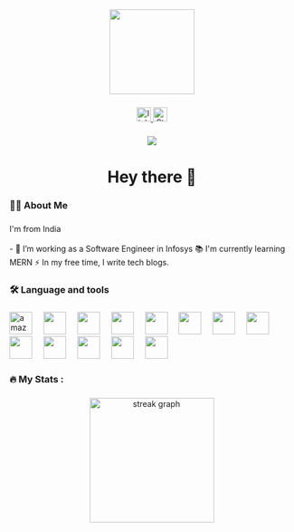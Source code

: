 <div align="center">
  <img height="150" src="https://camo.githubusercontent.com/62da68eb62b1e5f175f7d1f0191dd89a653d7908feb22d37d4a0ab07365d6791/68747470733a2f2f6d656469612e67697068792e636f6d2f6d656469612f4d3967624264396e6244724f5475314d71782f67697068792e676966"  />
</div>

###

<div align="center">
  <a href="https://www.linkedin.com/in/himanshu-singh-5430021b7/"><img src="https://img.shields.io/static/v1?message=LinkedIn&logo=linkedin&label=&color=0077B5&logoColor=white&labelColor=&style=for-the-badge" height="25" alt="linkedin logo" /> </a>
  <a href="https://medium.com/@himanshu.developer01"><img alt="Static Badge" src="https://img.shields.io/badge/medium-blogs" height="25">  </a>

</div>

###

<div align="center">
  <img src="https://visitor-badge.laobi.icu/badge?page_id=maurodesouza.maurodesouza&"  />
</div>

###

# <h1 align="center"> Hey there 👋</h1>

###

<h3 align="left">👩‍💻  About Me </h3>

###

<p align="left"> I'm from India <br><br>- 🔭 I’m working as a Software Engineer in Infosys 📚 I'm currently learning MERN ⚡ In my free time, I write tech blogs.</p>

###

<h3 align="left">🛠 Language and tools</h3>

###

<div align="left" link rel="stylesheet" href="https://cdn.jsdelivr.net/gh/devicons/devicon@v2.15.1/devicon.min.css">
  <img src="https://cdn.jsdelivr.net/gh/devicons/devicon/icons/amazonwebservices/amazonwebservices-original.svg" height="40" alt="amazonwebservices logo"  />
  <img width="12" />
  <img src="https://cdn.jsdelivr.net/gh/devicons/devicon/icons/python/python-original.svg" height="40" />
  <img width="12" />
  <img src="https://cdn.jsdelivr.net/gh/devicons/devicon/icons/vim/vim-original.svg" height="40" />
  <img width="12" />
  <img src="https://cdn.jsdelivr.net/gh/devicons/devicon/icons/vscode/vscode-original.svg" height="40" />
  <img width="12" />
  <img src="src="https://cdn.jsdelivr.net/gh/devicons/devicon/icons/unix/unix-original.svg"" height="40" />
  <img width="12" />
  <img src="https://cdn.jsdelivr.net/gh/devicons/devicon/icons/tailwindcss/tailwindcss-original-wordmark.svg"" height="40" />
  <img width="12" />
  <img src="https://cdn.jsdelivr.net/gh/devicons/devicon/icons/salesforce/salesforce-original.svg" height="40" />
  <img width="12" />
  <img src="https://cdn.jsdelivr.net/gh/devicons/devicon/icons/react/react-original.svg" height="40" />
  <img width="12" />
  <img src="https://cdn.jsdelivr.net/gh/devicons/devicon/icons/mysql/mysql-original.svg" height="40" />
  <img width="12" />
  <img src="https://cdn.jsdelivr.net/gh/devicons/devicon/icons/linux/linux-original.svg" height="40" />
  <img width="12" />
  <img src="https://cdn.jsdelivr.net/gh/devicons/devicon/icons/git/git-original.svg" height="40" />
  <img width="12" />
  <img src="https://cdn.jsdelivr.net/gh/devicons/devicon/icons/java/java-original.svg" height="40" />
  <img width="12" />
  <img src="https://cdn.jsdelivr.net/gh/devicons/devicon/icons/flask/flask-original.svg" height="40" />
  <img width="12" />

  
</div>

###

<h3 align="left">🔥   My Stats : </h3>

###

<div align="center">
  <img src="https://streak-stats.demolab.com?user=maurodesouza&locale=en&mode=daily&theme=dark&hide_border=false&border_radius=5&order=3" height="220" alt="streak graph"  />
</div>

###
